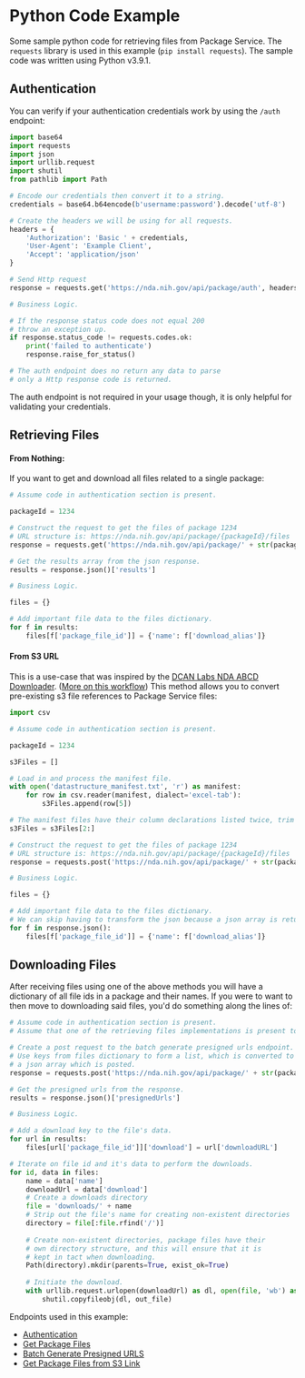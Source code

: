 Python Code Example
===================
Some sample python code for retrieving files
from Package Service. The `requests` library
is used in this example (`pip install requests`).
The sample code was written using Python v3.9.1.

Authentication
--------------

You can verify if your authentication credentials work
by using the `/auth` endpoint:
```python
import base64
import requests
import json
import urllib.request
import shutil
from pathlib import Path

# Encode our credentials then convert it to a string.
credentials = base64.b64encode(b'username:password').decode('utf-8')

# Create the headers we will be using for all requests.
headers = {
    'Authorization': 'Basic ' + credentials,
    'User-Agent': 'Example Client',
    'Accept': 'application/json'
}

# Send Http request
response = requests.get('https://nda.nih.gov/api/package/auth', headers=headers)

# Business Logic.

# If the response status code does not equal 200
# throw an exception up.
if response.status_code != requests.codes.ok:
    print('failed to authenticate')
    response.raise_for_status()

# The auth endpoint does no return any data to parse
# only a Http response code is returned.
```

The auth endpoint is not required in your usage though,
it is only helpful for validating your credentials.

Retrieving Files
----------------
#### From Nothing:
If you want to get and download all files related to a
single package:
```python
# Assume code in authentication section is present.

packageId = 1234

# Construct the request to get the files of package 1234
# URL structure is: https://nda.nih.gov/api/package/{packageId}/files
response = requests.get('https://nda.nih.gov/api/package/' + str(packageId) + '/files', headers=headers)

# Get the results array from the json response.
results = response.json()['results']

# Business Logic.

files = {}

# Add important file data to the files dictionary.
for f in results:
    files[f['package_file_id']] = {'name': f['download_alias']}
```

#### From S3 URL
This is a use-case that was inspired by
the [DCAN Labs NDA ABCD Downloader](https://github.com/DCAN-Labs/nda-abcd-s3-downloader).
([More on this workflow](../MANIFEST_FILE_NOTE.md))
This method allows you to convert pre-existing s3
file references to Package Service files:
```python
import csv

# Assume code in authentication section is present.

packageId = 1234

s3Files = []

# Load in and process the manifest file.
with open('datastructure_manifest.txt', 'r') as manifest:
    for row in csv.reader(manifest, dialect='excel-tab'):
        s3Files.append(row[5])

# The manifest files have their column declarations listed twice, trim those out
s3Files = s3Files[2:]

# Construct the request to get the files of package 1234
# URL structure is: https://nda.nih.gov/api/package/{packageId}/files
response = requests.post('https://nda.nih.gov/api/package/' + str(packageId) + '/files', json=s3Files, headers=headers)

# Business Logic.

files = {}

# Add important file data to the files dictionary.
# We can skip having to transform the json because a json array is returned.
for f in response.json():
    files[f['package_file_id']] = {'name': f['download_alias']}
```

Downloading Files
-----------------
After receiving files using one of the above methods you will have a dictionary of
all file ids in a package and their names. If you were to want to then move
to downloading said files, you'd do something along the lines of:
```python
# Assume code in authentication section is present.
# Assume that one of the retrieving files implementations is present too

# Create a post request to the batch generate presigned urls endpoint.
# Use keys from files dictionary to form a list, which is converted to
# a json array which is posted.
response = requests.post('https://nda.nih.gov/api/package/' + str(packageId) + '/files/batchGeneratePresignedUrls', json=list(files.keys()), headers=headers)

# Get the presigned urls from the response.
results = response.json()['presignedUrls']

# Business Logic.

# Add a download key to the file's data.
for url in results:
    files[url['package_file_id']]['download'] = url['downloadURL']

# Iterate on file id and it's data to perform the downloads.
for id, data in files:
    name = data['name']
    downloadUrl = data['download']
    # Create a downloads directory
    file = 'downloads/' + name
    # Strip out the file's name for creating non-existent directories
    directory = file[:file.rfind('/')]
    
    # Create non-existent directories, package files have their
    # own directory structure, and this will ensure that it is
    # kept in tact when downloading.
    Path(directory).mkdir(parents=True, exist_ok=True)
    
    # Initiate the download.
    with urllib.request.urlopen(downloadUrl) as dl, open(file, 'wb') as out_file:
        shutil.copyfileobj(dl, out_file)
```

Endpoints used in this example:
- [Authentication](../endpoints/AUTHENTICATION.md)
- [Get Package Files](../endpoints/GET_PACKAGE_FILES.md)
- [Batch Generate Presigned URLS](../endpoints/BATCH_GENERATE_PRESIGNED_URLS.md)
- [Get Package Files from S3 Link](../endpoints/GET_PACKAGE_FILES_FROM_S3.md)
